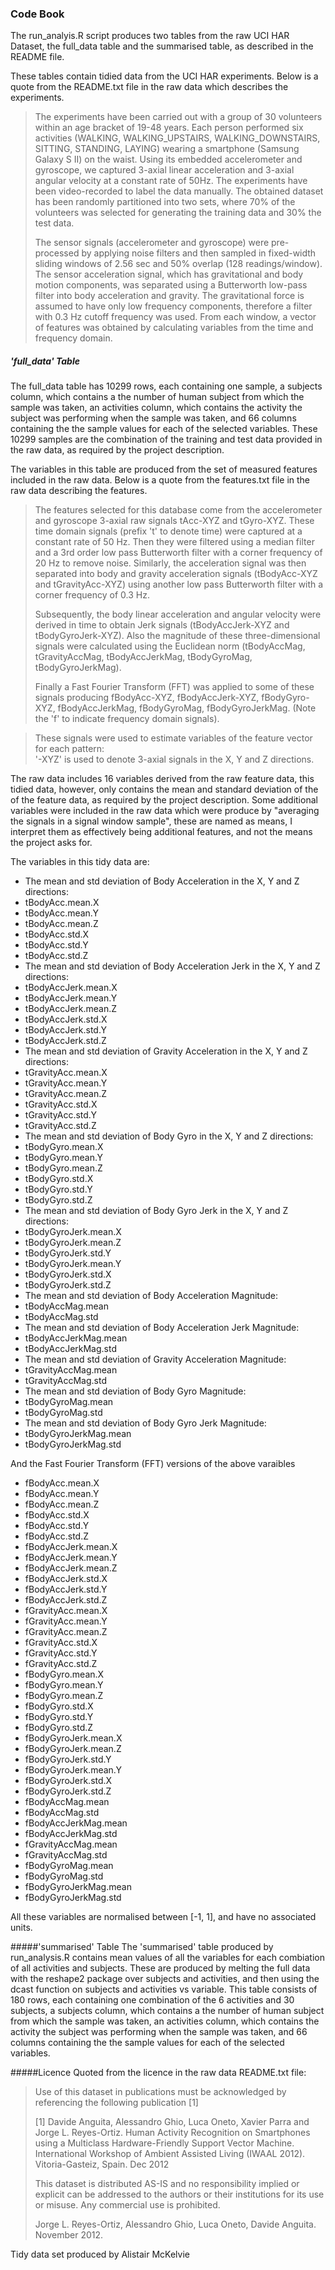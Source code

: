 ### Code Book
The run_analyis.R script produces two tables from the raw UCI HAR Dataset, the full_data table and the summarised table, as described in the README file.

These tables contain tidied data from the UCI HAR experiments. Below is a quote from the README.txt file in the raw data which describes the experiments.
>The experiments have been carried out with a group of 30 volunteers within an age bracket of 19-48 years. Each person performed six activities (WALKING, WALKING_UPSTAIRS, WALKING_DOWNSTAIRS, SITTING, STANDING, LAYING) wearing a smartphone (Samsung Galaxy S II) on the waist. Using its embedded accelerometer and gyroscope, we captured 3-axial linear acceleration and 3-axial angular velocity at a constant rate of 50Hz. The experiments have been video-recorded to label the data manually. The obtained dataset has been randomly partitioned into two sets, where 70% of the volunteers was selected for generating the training data and 30% the test data. 
>
>The sensor signals (accelerometer and gyroscope) were pre-processed by applying noise filters and then sampled in fixed-width sliding windows of 2.56 sec and 50% overlap (128 readings/window). The sensor acceleration signal, which has gravitational and body motion components, was separated using a Butterworth low-pass filter into body acceleration and gravity. The gravitational force is assumed to have only low frequency components, therefore a filter with 0.3 Hz cutoff frequency was used. From each window, a vector of features was obtained by calculating variables from the time and frequency domain.

##### 'full_data' Table
The full_data table has 10299 rows, each containing one sample, a subjects column, which contains a the number of human subject from which the sample was taken, an activities column, which contains the activity the subject was performing when the sample was taken, and 66 columns containing the the sample values for each of the selected variables. These 10299 samples are the combination of the training and test data provided in the raw data, as required by the project description.

The variables in this table are produced from the set of measured features included in the raw data. Below is a quote from the features.txt file in the raw data describing the features.
>The features selected for this database come from the accelerometer and gyroscope 3-axial raw signals tAcc-XYZ and tGyro-XYZ. These time domain signals (prefix 't' to denote time) were captured at a constant rate of 50 Hz. Then they were filtered using a median filter and a 3rd order low pass Butterworth filter with a corner frequency of 20 Hz to remove noise. Similarly, the acceleration signal was then separated into body and gravity acceleration signals (tBodyAcc-XYZ and tGravityAcc-XYZ) using another low pass Butterworth filter with a corner frequency of 0.3 Hz. 
>
>Subsequently, the body linear acceleration and angular velocity were derived in time to obtain Jerk signals (tBodyAccJerk-XYZ and tBodyGyroJerk-XYZ). Also the magnitude of these three-dimensional signals were calculated using the Euclidean norm (tBodyAccMag, tGravityAccMag, tBodyAccJerkMag, tBodyGyroMag, tBodyGyroJerkMag). 
>
>Finally a Fast Fourier Transform (FFT) was applied to some of these signals producing fBodyAcc-XYZ, fBodyAccJerk-XYZ, fBodyGyro-XYZ, fBodyAccJerkMag, fBodyGyroMag, fBodyGyroJerkMag. (Note the 'f' to indicate frequency domain signals). 

>These signals were used to estimate variables of the feature vector for each pattern:  
'-XYZ' is used to denote 3-axial signals in the X, Y and Z directions.

The raw data includes 16 variables derived from the raw feature data, this tidied data, however, only contains the mean and standard deviation of the of the feature data, as required by the project description. Some additional variables were included in the raw data which were produce by "averaging the signals in a signal window sample", these are named as means, I interpret them as effectively being additional features, and not the means the project asks for.

The variables in this tidy data are:
* The mean and std deviation of Body Acceleration in the X, Y and Z directions:
 * tBodyAcc.mean.X
 * tBodyAcc.mean.Y
 * tBodyAcc.mean.Z
 * tBodyAcc.std.X
 * tBodyAcc.std.Y
 * tBodyAcc.std.Z
* The mean and std deviation of Body Acceleration Jerk in the X, Y and Z directions:
 * tBodyAccJerk.mean.X
 * tBodyAccJerk.mean.Y
 * tBodyAccJerk.mean.Z
 * tBodyAccJerk.std.X
 * tBodyAccJerk.std.Y
 * tBodyAccJerk.std.Z
* The mean and std deviation of Gravity Acceleration in the X, Y and Z directions:
 * tGravityAcc.mean.X
 * tGravityAcc.mean.Y
 * tGravityAcc.mean.Z
 * tGravityAcc.std.X
 * tGravityAcc.std.Y
 * tGravityAcc.std.Z
* The mean and std deviation of Body Gyro in the X, Y and Z directions:
 * tBodyGyro.mean.X
 * tBodyGyro.mean.Y
 * tBodyGyro.mean.Z
 * tBodyGyro.std.X
 * tBodyGyro.std.Y
 * tBodyGyro.std.Z
* The mean and std deviation of Body Gyro Jerk in the X, Y and Z directions:
 * tBodyGyroJerk.mean.X
 * tBodyGyroJerk.mean.Z
 * tBodyGyroJerk.std.Y
 * tBodyGyroJerk.mean.Y
 * tBodyGyroJerk.std.X
 * tBodyGyroJerk.std.Z
* The mean and std deviation of Body Acceleration Magnitude:
 * tBodyAccMag.mean
 * tBodyAccMag.std
* The mean and std deviation of Body Acceleration Jerk Magnitude:
 * tBodyAccJerkMag.mean
 * tBodyAccJerkMag.std
* The mean and std deviation of Gravity Acceleration Magnitude:
 * tGravityAccMag.mean
 * tGravityAccMag.std
* The mean and std deviation of Body Gyro Magnitude:
 * tBodyGyroMag.mean
 * tBodyGyroMag.std
* The mean and std deviation of Body Gyro Jerk Magnitude:
 * tBodyGyroJerkMag.mean
 * tBodyGyroJerkMag.std

And the Fast Fourier Transform (FFT) versions of the above varaibles
 * fBodyAcc.mean.X
 * fBodyAcc.mean.Y
 * fBodyAcc.mean.Z
 * fBodyAcc.std.X
 * fBodyAcc.std.Y
 * fBodyAcc.std.Z
 * fBodyAccJerk.mean.X
 * fBodyAccJerk.mean.Y
 * fBodyAccJerk.mean.Z
 * fBodyAccJerk.std.X
 * fBodyAccJerk.std.Y
 * fBodyAccJerk.std.Z
 * fGravityAcc.mean.X
 * fGravityAcc.mean.Y
 * fGravityAcc.mean.Z
 * fGravityAcc.std.X
 * fGravityAcc.std.Y
 * fGravityAcc.std.Z
 * fBodyGyro.mean.X
 * fBodyGyro.mean.Y
 * fBodyGyro.mean.Z
 * fBodyGyro.std.X
 * fBodyGyro.std.Y
 * fBodyGyro.std.Z
 * fBodyGyroJerk.mean.X
 * fBodyGyroJerk.mean.Z
 * fBodyGyroJerk.std.Y
 * fBodyGyroJerk.mean.Y
 * fBodyGyroJerk.std.X
 * fBodyGyroJerk.std.Z
 * fBodyAccMag.mean
 * fBodyAccMag.std
 * fBodyAccJerkMag.mean
 * fBodyAccJerkMag.std
 * fGravityAccMag.mean
 * fGravityAccMag.std
 * fBodyGyroMag.mean
 * fBodyGyroMag.std
 * fBodyGyroJerkMag.mean
 * fBodyGyroJerkMag.std
 
All these variables are normalised between [-1, 1], and have no associated units.

#####'summarised' Table
The 'summarised' table produced by run_analysis.R contains mean values of all the variables for each combiation of all activities and subjects. These are produced by melting the full data with the reshape2 package over subjects and activities, and then using the dcast function on subjects and activities vs variable. This table consists of 180 rows, each containing one combination of the 6 activities and 30 subjects, a subjects column, which contains a the number of human subject from which the sample was taken, an activities column, which contains the activity the subject was performing when the sample was taken, and 66 columns containing the the sample values for each of the selected variables.

#####Licence
Quoted from the licence in the raw data README.txt file:
>Use of this dataset in publications must be acknowledged by referencing the following publication [1] 
>
>[1] Davide Anguita, Alessandro Ghio, Luca Oneto, Xavier Parra and Jorge L. Reyes-Ortiz. Human Activity Recognition on Smartphones using a Multiclass Hardware-Friendly Support Vector Machine. International Workshop of Ambient Assisted Living (IWAAL 2012). Vitoria-Gasteiz, Spain. Dec 2012
>
>This dataset is distributed AS-IS and no responsibility implied or explicit can be addressed to the authors or their institutions for its use or misuse. Any commercial use is prohibited.
>
>Jorge L. Reyes-Ortiz, Alessandro Ghio, Luca Oneto, Davide Anguita. November 2012.

Tidy data set produced by Alistair McKelvie
